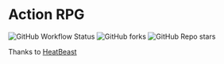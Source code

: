 # Action RPG

![GitHub Workflow Status](https://img.shields.io/github/workflow/status/acesyde/tuto-action-rpg-godot/Build%20Godot%20Project?style=flat-square)
![GitHub forks](https://img.shields.io/github/forks/acesyde/tuto-action-rpg-godot?style=flat-square)
![GitHub Repo stars](https://img.shields.io/github/stars/acesyde/tuto-action-rpg-godot?style=flat-square)

Thanks to [HeatBeast](https://www.youtube.com/c/uheartbeast)